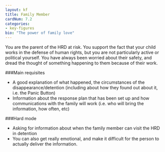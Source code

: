 ```yaml
---
layout: kf
title: Family Member
cardNum: 7.2
categories:
- key-figures
bio: "The power of family love"
---
```

You are the parent of the HRD at risk. You support the fact that your child works in the defense of human rights, but you are not particularly active or political yourself. You have always been worried about their safety, and dread the thought of something happening to them because of their work.

###Main requisites
- A good explanation of what happened,  the circumstances of the disappearance/detention (including about how they found out about it, i.e. the Panic Button)
- Information about the response plan that has been set up and how communications with the family will work (i.e. who will bring the information, how often, etc)

###Hard mode
- Asking for information about when the family member can visit the HRD in detention
- You can also get really emotional, and make it difficult for the person to actually deliver the information.
